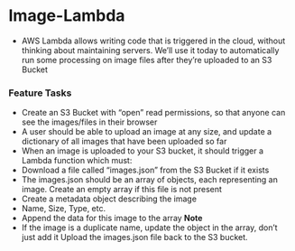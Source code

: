 # Image-Lambda
- AWS Lambda allows writing code that is triggered in the cloud, without thinking about maintaining servers. We’ll use it today to automatically run some processing on image files after they’re uploaded to an S3 Bucket

### Feature Tasks
- Create an S3 Bucket with “open” read permissions, so that anyone can see the images/files in their browser
- A user should be able to upload an image at any size, and update a dictionary of all images that have been uploaded so far
- When an image is uploaded to your S3 bucket, it should trigger a Lambda function which must:
- Download a file called “images.json” from the S3 Bucket if it exists
- The images.json should be an array of objects, each representing an image. Create an empty array if this file is not present
- Create a metadata object describing the image
- Name, Size, Type, etc.
- Append the data for this image to the array
**Note** 
- If the image is a duplicate name, update the object in the array, don’t just add it
Upload the images.json file back to the S3 bucket.
